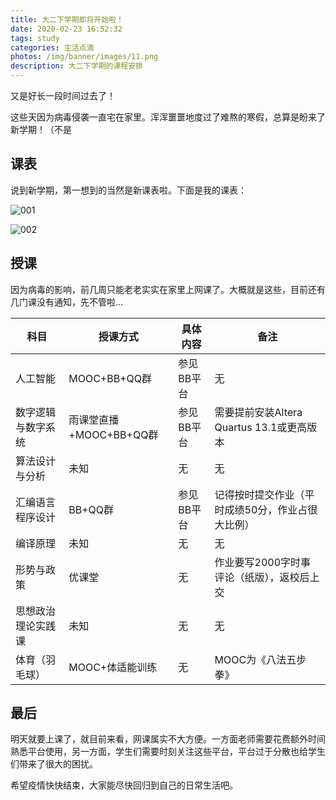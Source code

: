 ```yaml
---
title: 大二下学期即将开始啦！
date: 2020-02-23 16:52:32
tags: study
categories: 生活点滴
photos: /img/banner/images/11.png
description: 大二下学期的课程安排
---
```


又是好长一段时间过去了！

这些天因为病毒侵袭一直宅在家里。浑浑噩噩地度过了难熬的寒假，总算是盼来了新学期！（不是

<!-- more -->

## 课表

说到新学期，第一想到的当然是新课表啦。下面是我的课表：

![001](https://ae01.alicdn.com/kf/Uc817f89b152e4fbb992f5bc4393315d5Z.jpg)

![002](https://ae01.alicdn.com/kf/U1ab61388accb44c39821eca932368448Y.jpg)

## 授课

因为病毒的影响，前几周只能老老实实在家里上网课了。大概就是这些，目前还有几门课没有通知，先不管啦...

| 科目               | 授课方式                | 具体内容   | 备注                                             |
| ------------------ | ----------------------- | ---------- | ------------------------------------------------ |
| 人工智能           | MOOC+BB+QQ群            | 参见BB平台 | 无                                               |
| 数字逻辑与数字系统 | 雨课堂直播+MOOC+BB+QQ群 | 参见BB平台 | 需要提前安装Altera Quartus 13.1或更高版本        |
| 算法设计与分析     | 未知                    | 无         | 无                                               |
| 汇编语言程序设计   | BB+QQ群                 | 参见BB平台 | 记得按时提交作业（平时成绩50分，作业占很大比例） |
| 编译原理           | 未知                    | 无         | 无                                               |
| 形势与政策         | 优课堂                  | 无         | 作业要写2000字时事评论（纸版），返校后上交       |
| 思想政治理论实践课 | 未知                    | 无         | 无                                               |
| 体育（羽毛球）     | MOOC+体适能训练         | 无         | MOOC为《八法五步拳》                             |

## 最后

明天就要上课了，就目前来看，网课属实不大方便。一方面老师需要花费额外时间熟悉平台使用，另一方面，学生们需要时刻关注这些平台，平台过于分散也给学生们带来了很大的困扰。

希望疫情快快结束，大家能尽快回归到自己的日常生活吧。